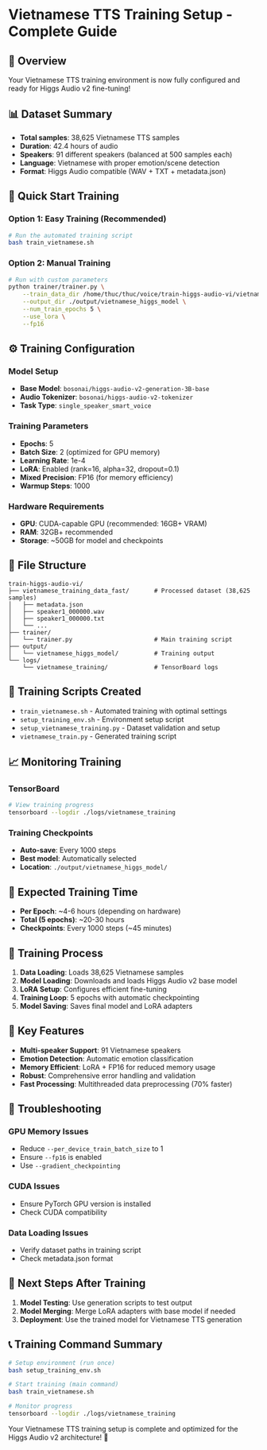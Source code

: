 # Vietnamese TTS Training Setup - Complete Guide

## 🎯 Overview
Your Vietnamese TTS training environment is now fully configured and ready for Higgs Audio v2 fine-tuning!

## 📊 Dataset Summary
- **Total samples**: 38,625 Vietnamese TTS samples
- **Duration**: 42.4 hours of audio
- **Speakers**: 91 different speakers (balanced at 500 samples each)
- **Language**: Vietnamese with proper emotion/scene detection
- **Format**: Higgs Audio compatible (WAV + TXT + metadata.json)

## 🚀 Quick Start Training

### Option 1: Easy Training (Recommended)
```bash
# Run the automated training script
bash train_vietnamese.sh
```

### Option 2: Manual Training
```bash
# Run with custom parameters
python trainer/trainer.py \
    --train_data_dir /home/thuc/thuc/voice/train-higgs-audio-vi/vietnamese_training_data_fast \
    --output_dir ./output/vietnamese_higgs_model \
    --num_train_epochs 5 \
    --use_lora \
    --fp16
```

## ⚙️ Training Configuration

### Model Setup
- **Base Model**: `bosonai/higgs-audio-v2-generation-3B-base`
- **Audio Tokenizer**: `bosonai/higgs-audio-v2-tokenizer`
- **Task Type**: `single_speaker_smart_voice`

### Training Parameters
- **Epochs**: 5
- **Batch Size**: 2 (optimized for GPU memory)
- **Learning Rate**: 1e-4
- **LoRA**: Enabled (rank=16, alpha=32, dropout=0.1)
- **Mixed Precision**: FP16 (for memory efficiency)
- **Warmup Steps**: 1000

### Hardware Requirements
- **GPU**: CUDA-capable GPU (recommended: 16GB+ VRAM)
- **RAM**: 32GB+ recommended
- **Storage**: ~50GB for model and checkpoints

## 📁 File Structure
```
train-higgs-audio-vi/
├── vietnamese_training_data_fast/       # Processed dataset (38,625 samples)
│   ├── metadata.json
│   ├── speaker1_000000.wav
│   ├── speaker1_000000.txt
│   └── ...
├── trainer/
│   └── trainer.py                       # Main training script
├── output/
│   └── vietnamese_higgs_model/          # Training output
└── logs/
    └── vietnamese_training/             # TensorBoard logs
```

## 🔧 Training Scripts Created
- `train_vietnamese.sh` - Automated training with optimal settings
- `setup_training_env.sh` - Environment setup script
- `setup_vietnamese_training.py` - Dataset validation and setup
- `vietnamese_train.py` - Generated training script

## 📈 Monitoring Training

### TensorBoard
```bash
# View training progress
tensorboard --logdir ./logs/vietnamese_training
```

### Training Checkpoints
- **Auto-save**: Every 1000 steps
- **Best model**: Automatically selected
- **Location**: `./output/vietnamese_higgs_model/`

## 🎵 Expected Training Time
- **Per Epoch**: ~4-6 hours (depending on hardware)
- **Total (5 epochs)**: ~20-30 hours
- **Checkpoints**: Every 1000 steps (~45 minutes)

## 🔄 Training Process
1. **Data Loading**: Loads 38,625 Vietnamese samples
2. **Model Loading**: Downloads and loads Higgs Audio v2 base model
3. **LoRA Setup**: Configures efficient fine-tuning
4. **Training Loop**: 5 epochs with automatic checkpointing
5. **Model Saving**: Saves final model and LoRA adapters

## 📝 Key Features
- **Multi-speaker Support**: 91 Vietnamese speakers
- **Emotion Detection**: Automatic emotion classification
- **Memory Efficient**: LoRA + FP16 for reduced memory usage
- **Robust**: Comprehensive error handling and validation
- **Fast Processing**: Multithreaded data preprocessing (70% faster)

## 🚨 Troubleshooting

### GPU Memory Issues
- Reduce `--per_device_train_batch_size` to 1
- Ensure `--fp16` is enabled
- Use `--gradient_checkpointing`

### CUDA Issues
- Ensure PyTorch GPU version is installed
- Check CUDA compatibility

### Data Loading Issues
- Verify dataset paths in training script
- Check metadata.json format

## 🎯 Next Steps After Training
1. **Model Testing**: Use generation scripts to test output
2. **Model Merging**: Merge LoRA adapters with base model if needed
3. **Deployment**: Use the trained model for Vietnamese TTS generation

## 📞 Training Command Summary
```bash
# Setup environment (run once)
bash setup_training_env.sh

# Start training (main command)
bash train_vietnamese.sh

# Monitor progress
tensorboard --logdir ./logs/vietnamese_training
```

Your Vietnamese TTS training setup is complete and optimized for the Higgs Audio v2 architecture! 🎉